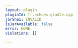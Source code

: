 ```yaml
---
layout: plugin
pluginId: fr.echoes.gradle.cpp
jarSha1: INVALID
isJarAvailable: false
error: NONE
violations: []

---
```

